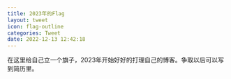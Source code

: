 ```yaml
---
title: 2023年的Flag
layout: tweet
icon: flag-outline
categories: Tweet
date: 2022-12-13 12:42:18
---
```


在这里给自己立一个旗子，2023年开始好好的打理自己的博客。争取以后可以写到简历里。